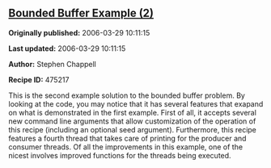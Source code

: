 ## [Bounded Buffer Example (2)](https://code.activestate.com/recipes/475217-bounded-buffer-example-2)

**Originally published:** 2006-03-29 10:11:15

**Last updated:** 2006-03-29 10:11:15

**Author:** Stephen Chappell

**Recipe ID:** 475217

This is the second example solution to the bounded
buffer problem. By looking at the code, you may
notice that it has several features that exapand
on what is demonstrated in the first example.
First of all, it accepts several new command line
arguments that allow customization of the operation
of this recipe (including an optional seed argument).
Furthermore, this recipe features a fourth thread
that takes care of printing for the producer and
consumer threads. Of all the improvements in this
example, one of the nicest involves improved
functions for the threads being executed.
